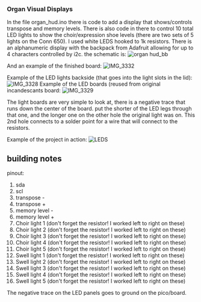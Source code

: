 ### Organ Visual Displays
In the file organ_hud.ino there is code to add a display that shows/controls transpose and memory levels. There is also code in there to control 10 total LED lights to show the 
choir/expression shoe levels (there are two sets of 5 lights on the Conn 650). I used white LEDS hooked to 1k resistors. There is an alphanumeric display with the backpack from 
Adafruit allowing for up to 4 characters controlled by i2c. the schematic is:
![organ hud_bb](https://github.com/user-attachments/assets/f8593dc1-aa60-45a9-ab7e-2aa5ae710dcf)

And an example of the finished board:
![IMG_3332](https://github.com/user-attachments/assets/de52af88-0158-450b-ab35-1989e2c1ddda)

Example of the LED lights backside (that goes into the light slots in the lid):
![IMG_3328](https://github.com/user-attachments/assets/353c611b-6a6c-427c-8ea6-7cafa41727fe)
Example of the LED boards (reused from original incandescants board:
![IMG_3329](https://github.com/user-attachments/assets/d44e98e5-64c6-4681-9cc3-bf5861b5dd1b)

The light boards are very simple to look at, there is a negative trace that runs down the center of the board. put the shorter of the LED legs through that one, and the longer one on the other hole the original light was on. This 2nd hole connects to a solder point for a wire that will connect to the resistors.


Example of the project in action:
![LEDS](https://github.com/user-attachments/assets/40538e42-6d7b-4d25-a2e5-88569426c560)

## building notes

pinout:
1. sda
2. scl
4. transpose -
5. transpose +
6. memory level -
7. memory level +
9. Choir light 1 (don't forget the resistor! I worked left to right on these)
10. Choir light 2 (don't forget the resistor! I worked left to right on these)
11. Choir light 3 (don't forget the resistor! I worked left to right on these)
12. Choir light 4 (don't forget the resistor! I worked left to right on these)
14. Choir light 5 (don't forget the resistor! I worked left to right on these)
15. Swell light 1 (don't forget the resistor! I worked left to right on these)
16. Swell light 2 (don't forget the resistor! I worked left to right on these)
17. Swell light 3 (don't forget the resistor! I worked left to right on these)
19. Swell light 4 (don't forget the resistor! I worked left to right on these)
20. Swell light 5 (don't forget the resistor! I worked left to right on these)

The negative trace on the LED panels goes to ground on the pico/board.
